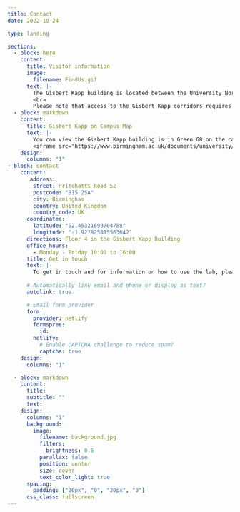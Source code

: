```yaml
---
title: Contact
date: 2022-10-24

type: landing

sections:
  - block: hero
    content:
      title: Visitor information
      image:
        filename: FindUs.gif
      text: |-
        The Gisbert Kapp building is located between the University North Gate and the North East multistorey Car Park. Enter the Pritchatts Road 52 building (either through the parking lot or from the multistorey entrance). Looking at the Cafe 52, take the elevators on the left. On the 4th floor enter the left door leading to the corridor. The lab is at the end of the corridor.
        <br>
        Please note that access to the Gisbert Kapp corridors requires an activated UoB ID card. If you don't have one, please get in touch with us before you venture to the lab, so that we can meet you when you exit the elevator.
  - block: markdown
    content:
      title: Gisbert Kapp on Campus Map
      text: |-
        You can view the Gisbert Kapp building is in Green G8 on the campus map: 
        <iframe src="https://www.birmingham.ac.uk/documents/university/edgbaston-campus-map.pdf" width="100%" height="600px"></iframe>
    design:
      columns: "1"
- block: contact
    content:
       address:
        street: Pritchatts Road 52
        postcode: "B15 2SA"
        city: Birmingham
        country: United Kingdom
        country_code: UK
      coordinates:
        latitude: "52.45321698704788"
        longitude: "-1.927825815563642"
      directions: Floor 4 in the Gisbert Kapp Building
      office_hours:
        - Monday - Friday 10:00 to 16:00
      title: Get in touch
      text: |-
        To get in touch and for information on how to use the lab, please fill in the form below. You will be given access to the Lab CODA where you will find all details. The lab is located in the Gisbert Kapp building. Entrance is via Pritchatts Road 52. Visitor parking is possible at the nearby multi-storey North East car park.
   
      # Automatically link email and phone or display as text?
      autolink: true

      # Email form provider
      form:
        provider: netlify
        formspree:
          id:
        netlify:
          # Enable CAPTCHA challenge to reduce spam?
          captcha: true
    design:
      columns: "1"

  - block: markdown
    content:
      title:
      subtitle: ""
      text:
    design:
      columns: "1"
      background:
        image:
          filename: background.jpg
          filters:
            brightness: 0.5
          parallax: false
          position: center
          size: cover
          text_color_light: true
      spacing:
        padding: ["20px", "0", "20px", "0"]
      css_class: fullscreen
---
```

